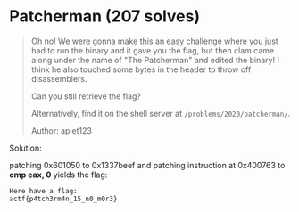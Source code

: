 # Patcherman (207 solves)

> Oh no! We were gonna make this an easy  challenge where you just had to run the binary and it gave you the flag, but then clam came along under the name of "The Patcherman" and edited  the binary! I think he also touched some bytes in the header to throw  off disassemblers. 
>
> Can you still retrieve the flag?
>
> Alternatively, find it on the shell server at `/problems/2020/patcherman/`.
>
> Author: aplet123

Solution:

patching 0x601050 to 0x1337beef and patching instruction at 0x400763 to **cmp eax, 0** yields the flag:

```
Here have a flag:
actf{p4tch3rm4n_15_n0_m0r3}
```

